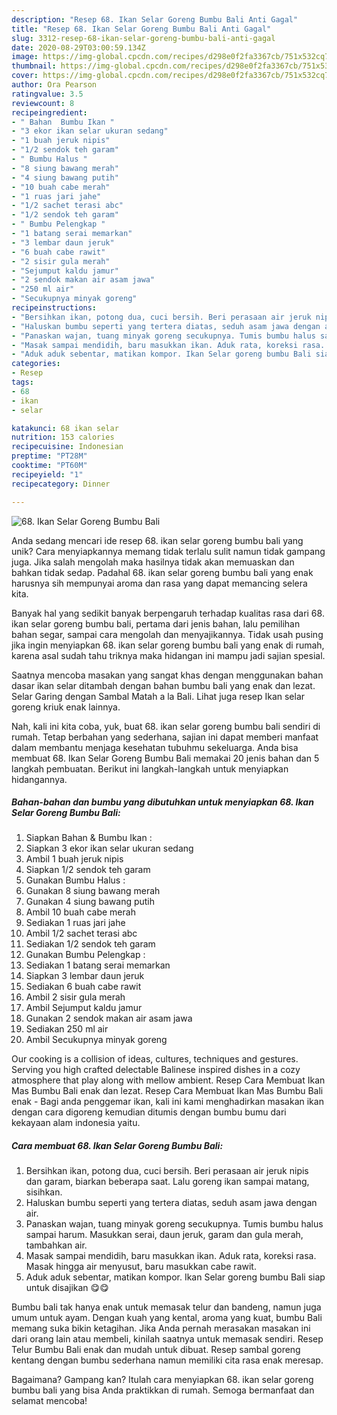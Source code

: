 ```yaml
---
description: "Resep 68. Ikan Selar Goreng Bumbu Bali Anti Gagal"
title: "Resep 68. Ikan Selar Goreng Bumbu Bali Anti Gagal"
slug: 3312-resep-68-ikan-selar-goreng-bumbu-bali-anti-gagal
date: 2020-08-29T03:00:59.134Z
image: https://img-global.cpcdn.com/recipes/d298e0f2fa3367cb/751x532cq70/68-ikan-selar-goreng-bumbu-bali-foto-resep-utama.jpg
thumbnail: https://img-global.cpcdn.com/recipes/d298e0f2fa3367cb/751x532cq70/68-ikan-selar-goreng-bumbu-bali-foto-resep-utama.jpg
cover: https://img-global.cpcdn.com/recipes/d298e0f2fa3367cb/751x532cq70/68-ikan-selar-goreng-bumbu-bali-foto-resep-utama.jpg
author: Ora Pearson
ratingvalue: 3.5
reviewcount: 8
recipeingredient:
- " Bahan  Bumbu Ikan "
- "3 ekor ikan selar ukuran sedang"
- "1 buah jeruk nipis"
- "1/2 sendok teh garam"
- " Bumbu Halus "
- "8 siung bawang merah"
- "4 siung bawang putih"
- "10 buah cabe merah"
- "1 ruas jari jahe"
- "1/2 sachet terasi abc"
- "1/2 sendok teh garam"
- " Bumbu Pelengkap "
- "1 batang serai memarkan"
- "3 lembar daun jeruk"
- "6 buah cabe rawit"
- "2 sisir gula merah"
- "Sejumput kaldu jamur"
- "2 sendok makan air asam jawa"
- "250 ml air"
- "Secukupnya minyak goreng"
recipeinstructions:
- "Bersihkan ikan, potong dua, cuci bersih. Beri perasaan air jeruk nipis dan garam, biarkan beberapa saat. Lalu goreng ikan sampai matang, sisihkan."
- "Haluskan bumbu seperti yang tertera diatas, seduh asam jawa dengan air."
- "Panaskan wajan, tuang minyak goreng secukupnya. Tumis bumbu halus sampai harum. Masukkan serai, daun jeruk, garam dan gula merah, tambahkan air."
- "Masak sampai mendidih, baru masukkan ikan. Aduk rata, koreksi rasa. Masak hingga air menyusut, baru masukkan cabe rawit."
- "Aduk aduk sebentar, matikan kompor. Ikan Selar goreng bumbu Bali siap untuk disajikan 😋😋"
categories:
- Resep
tags:
- 68
- ikan
- selar

katakunci: 68 ikan selar 
nutrition: 153 calories
recipecuisine: Indonesian
preptime: "PT28M"
cooktime: "PT60M"
recipeyield: "1"
recipecategory: Dinner

---
```



![68. Ikan Selar Goreng Bumbu Bali](https://img-global.cpcdn.com/recipes/d298e0f2fa3367cb/751x532cq70/68-ikan-selar-goreng-bumbu-bali-foto-resep-utama.jpg)

Anda sedang mencari ide resep 68. ikan selar goreng bumbu bali yang unik? Cara menyiapkannya memang tidak terlalu sulit namun tidak gampang juga. Jika salah mengolah maka hasilnya tidak akan memuaskan dan bahkan tidak sedap. Padahal 68. ikan selar goreng bumbu bali yang enak harusnya sih mempunyai aroma dan rasa yang dapat memancing selera kita.

Banyak hal yang sedikit banyak berpengaruh terhadap kualitas rasa dari 68. ikan selar goreng bumbu bali, pertama dari jenis bahan, lalu pemilihan bahan segar, sampai cara mengolah dan menyajikannya. Tidak usah pusing jika ingin menyiapkan 68. ikan selar goreng bumbu bali yang enak di rumah, karena asal sudah tahu triknya maka hidangan ini mampu jadi sajian spesial.

Saatnya mencoba masakan yang sangat khas dengan menggunakan bahan dasar ikan selar ditambah dengan bahan bumbu bali yang enak dan lezat. Selar Garing dengan Sambal Matah a la Bali. Lihat juga resep Ikan selar goreng kriuk enak lainnya.


Nah, kali ini kita coba, yuk, buat 68. ikan selar goreng bumbu bali sendiri di rumah. Tetap berbahan yang sederhana, sajian ini dapat memberi manfaat dalam membantu menjaga kesehatan tubuhmu sekeluarga. Anda bisa membuat 68. Ikan Selar Goreng Bumbu Bali memakai 20 jenis bahan dan 5 langkah pembuatan. Berikut ini langkah-langkah untuk menyiapkan hidangannya.

<!--inarticleads1-->

##### Bahan-bahan dan bumbu yang dibutuhkan untuk menyiapkan 68. Ikan Selar Goreng Bumbu Bali:

1. Siapkan  Bahan &amp; Bumbu Ikan :
1. Siapkan 3 ekor ikan selar ukuran sedang
1. Ambil 1 buah jeruk nipis
1. Siapkan 1/2 sendok teh garam
1. Gunakan  Bumbu Halus :
1. Gunakan 8 siung bawang merah
1. Gunakan 4 siung bawang putih
1. Ambil 10 buah cabe merah
1. Sediakan 1 ruas jari jahe
1. Ambil 1/2 sachet terasi abc
1. Sediakan 1/2 sendok teh garam
1. Gunakan  Bumbu Pelengkap :
1. Sediakan 1 batang serai memarkan
1. Siapkan 3 lembar daun jeruk
1. Sediakan 6 buah cabe rawit
1. Ambil 2 sisir gula merah
1. Ambil Sejumput kaldu jamur
1. Gunakan 2 sendok makan air asam jawa
1. Sediakan 250 ml air
1. Ambil Secukupnya minyak goreng


Our cooking is a collision of ideas, cultures, techniques and gestures. Serving you high crafted delectable Balinese inspired dishes in a cozy atmosphere that play along with mellow ambient. Resep Cara Membuat Ikan Mas Bumbu Bali enak dan lezat. Resep Cara Membuat Ikan Mas Bumbu Bali enak - Bagi anda penggemar ikan, kali ini kami menghadirkan masakan ikan dengan cara digoreng kemudian ditumis dengan bumbu bumu dari kekayaan alam indonesia yaitu. 

<!--inarticleads2-->

##### Cara membuat 68. Ikan Selar Goreng Bumbu Bali:

1. Bersihkan ikan, potong dua, cuci bersih. Beri perasaan air jeruk nipis dan garam, biarkan beberapa saat. Lalu goreng ikan sampai matang, sisihkan.
1. Haluskan bumbu seperti yang tertera diatas, seduh asam jawa dengan air.
1. Panaskan wajan, tuang minyak goreng secukupnya. Tumis bumbu halus sampai harum. Masukkan serai, daun jeruk, garam dan gula merah, tambahkan air.
1. Masak sampai mendidih, baru masukkan ikan. Aduk rata, koreksi rasa. Masak hingga air menyusut, baru masukkan cabe rawit.
1. Aduk aduk sebentar, matikan kompor. Ikan Selar goreng bumbu Bali siap untuk disajikan 😋😋


Bumbu bali tak hanya enak untuk memasak telur dan bandeng, namun juga umum untuk ayam. Dengan kuah yang kental, aroma yang kuat, bumbu Bali memang suka bikin ketagihan. Jika Anda pernah merasakan masakan ini dari orang lain atau membeli, kinilah saatnya untuk memasak sendiri. Resep Telur Bumbu Bali enak dan mudah untuk dibuat. Resep sambal goreng kentang dengan bumbu sederhana namun memiliki cita rasa enak meresap. 

Bagaimana? Gampang kan? Itulah cara menyiapkan 68. ikan selar goreng bumbu bali yang bisa Anda praktikkan di rumah. Semoga bermanfaat dan selamat mencoba!
